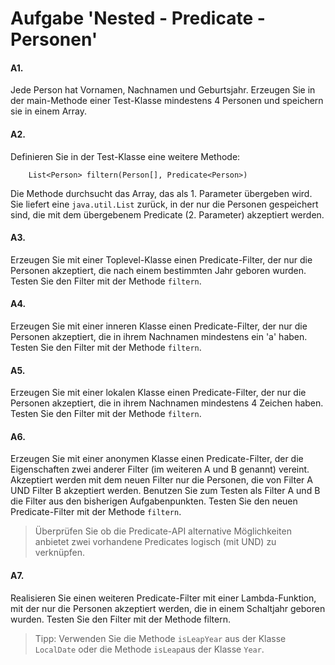 # Aufgabe 'Nested - Predicate - Personen'

#### A1.
Jede Person hat Vornamen, Nachnamen und Geburtsjahr.
Erzeugen Sie in der main-Methode einer Test-Klasse mindestens 4 Personen und speichern sie in einem Array.


#### A2.
Definieren Sie in der Test-Klasse eine weitere Methode:
   
        List<Person> filtern(Person[], Predicate<Person>)

Die Methode durchsucht das Array, das als 1. Parameter übergeben wird. Sie liefert eine `java.util.List` zurück, in der nur die Personen gespeichert sind, die mit dem übergebenem Predicate (2. Parameter) akzeptiert werden. 


#### A3.
Erzeugen Sie mit einer Toplevel-Klasse einen Predicate-Filter, der nur die Personen akzeptiert, die nach einem bestimmten Jahr geboren wurden. Testen Sie den Filter mit der Methode `filtern`.


#### A4.
Erzeugen Sie mit einer inneren Klasse einen Predicate-Filter, der nur die Personen akzeptiert, die in ihrem Nachnamen mindestens ein 'a' haben. Testen Sie den Filter mit der Methode `filtern`.


#### A5.
Erzeugen Sie mit einer lokalen Klasse einen Predicate-Filter, der nur die Personen akzeptiert, die in ihrem Nachnamen mindestens 4 Zeichen haben. Testen Sie den Filter mit der Methode `filtern`.

   
#### A6.
Erzeugen Sie mit einer anonymen Klasse einen Predicate-Filter, der die Eigenschaften zwei anderer Filter (im weiteren A und B genannt) vereint. Akzeptiert werden mit dem neuen Filter nur die Personen, die von Filter A UND Filter B akzeptiert werden. Benutzen Sie zum Testen als Filter A und B die Filter aus den bisherigen Aufgabenpunkten. Testen Sie den neuen Predicate-Filter mit der Methode `filtern`.

> Überprüfen Sie ob die Predicate-API alternative Möglichkeiten anbietet zwei vorhandene Predicates logisch (mit UND) zu verknüpfen.

#### A7.
Realisieren Sie einen weiteren Predicate-Filter mit einer Lambda-Funktion, mit der nur die Personen akzeptiert werden, die in einem Schaltjahr geboren wurden. Testen Sie den Filter mit der Methode filtern. 

> Tipp: Verwenden Sie die Methode `isLeapYear` aus der Klasse `LocalDate` oder die Methode `isLeap`aus der Klasse `Year`.